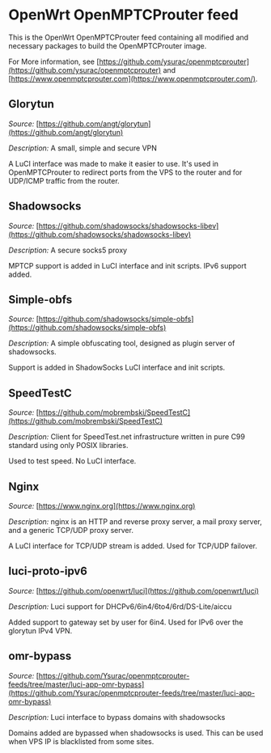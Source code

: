 # OpenWrt OpenMPTCProuter feed

This is the OpenWrt OpenMPTCProuter feed containing all modified and necessary packages to build the OpenMPTCProuter image.

For More information, see [https://github.com/ysurac/openmptcprouter](https://github.com/ysurac/openmptcprouter) and [https://www.openmptcprouter.com](https://www.openmptcprouter.com/).


## Glorytun
*Source:* [https://github.com/angt/glorytun](https://github.com/angt/glorytun)

*Description:* A small, simple and secure VPN


A LuCI interface was made to make it easier to use. It's used in OpenMPTCProuter to redirect ports from the VPS to the router and for UDP/ICMP traffic from the router.


## Shadowsocks
*Source:* [https://github.com/shadowsocks/shadowsocks-libev](https://github.com/shadowsocks/shadowsocks-libev)

*Description:* A secure socks5 proxy


MPTCP support is added in LuCI interface and init scripts. IPv6 support added.


## Simple-obfs
*Source:* [https://github.com/shadowsocks/simple-obfs](https://github.com/shadowsocks/simple-obfs)

*Description:* A simple obfuscating tool, designed as plugin server of shadowsocks.


Support is added in ShadowSocks LuCI interface and init scripts.


## SpeedTestC
*Source:* [https://github.com/mobrembski/SpeedTestC](https://github.com/mobrembski/SpeedTestC)

*Description:* Client for SpeedTest.net infrastructure written in pure C99 standard using only POSIX libraries.

Used to test speed. No LuCI interface.


## Nginx
*Source:* [https://www.nginx.org](https://www.nginx.org)

*Description:* nginx is an HTTP and reverse proxy server, a mail proxy server, and a generic TCP/UDP proxy server. 


A LuCI interface for TCP/UDP stream is added. Used for TCP/UDP failover.


## luci-proto-ipv6
*Source:* [https://github.com/openwrt/luci](https://github.com/openwrt/luci)

*Description:* Luci support for DHCPv6/6in4/6to4/6rd/DS-Lite/aiccu

Added support to gateway set by user for 6in4. Used for IPv6 over the glorytun IPv4 VPN.


## omr-bypass
*Source:* [https://github.com/Ysurac/openmptcprouter-feeds/tree/master/luci-app-omr-bypass](https://github.com/Ysurac/openmptcprouter-feeds/tree/master/luci-app-omr-bypass)

*Description:* Luci interface to bypass domains with shadowsocks

Domains added are bypassed when shadowsocks is used. This can be used when VPS IP is blacklisted from some sites.